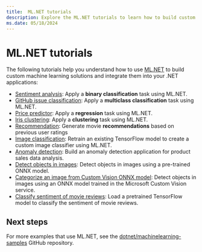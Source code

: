 ```yaml
---
title:  ML.NET tutorials
description: Explore the ML.NET tutorials to learn how to build custom AI solutions and integrate them into your .NET applications.
ms.date: 05/18/2024
---
```

# ML.NET tutorials

The following tutorials help you understand how to use [ML.NET](../index.yml) to build custom machine learning solutions and integrate them into your .NET applications:

- [Sentiment analysis](sentiment-analysis.md): Apply a **binary classification** task using ML.NET.
- [GitHub issue classification](github-issue-classification.md): Apply a **multiclass classification** task using ML.NET.
- [Price predictor](predict-prices.md): Apply a **regression** task using ML.NET.
- [Iris clustering](iris-clustering.md): Apply a **clustering** task using ML.NET.
- [Recommendation](movie-recommendation.md): Generate movie **recommendations** based on previous user ratings
- [Image classification](image-classification.md): Retrain an existing TensorFlow model to create a custom image classifier using ML.NET.
- [Anomaly detection](sales-anomaly-detection.md): Build an anomaly detection application for product sales data analysis.
- [Detect objects in images](object-detection-onnx.md): Detect objects in images using a pre-trained ONNX model.
- [Categorize an image from Custom Vision ONNX model](object-detection-custom-vision-onnx.md): Detect objects in images using an ONNX model trained in the Microsoft Custom Vision service.
- [Classify sentiment of movie reviews](text-classification-tf.md): Load a pretrained TensorFlow model to classify the sentiment of movie reviews.

## Next steps

For more examples that use ML.NET, see the [dotnet/machinelearning-samples](https://github.com/dotnet/machinelearning-samples) GitHub repository.
